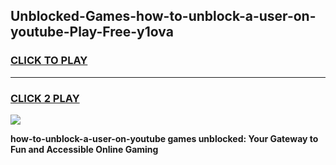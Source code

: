 
## Unblocked-Games-how-to-unblock-a-user-on-youtube-Play-Free-y1ova
<h3>
<a href="https://premium76.site?title=how-to-unblock-a-user-on-youtube&ref=12A">CLICK TO PLAY</a></h3>
<hr>

<h3>
<a href="https://premium76.site?title=how-to-unblock-a-user-on-youtube&ref=12A">CLICK 2 PLAY</a>
  
</h3>

<a href="https://premium76.site?title=how-to-unblock-a-user-on-youtube&ref=12A"><img src="https://clearcache.store/games.png"></a>


**how-to-unblock-a-user-on-youtube games unblocked: Your Gateway to Fun and Accessible Online Gaming**
